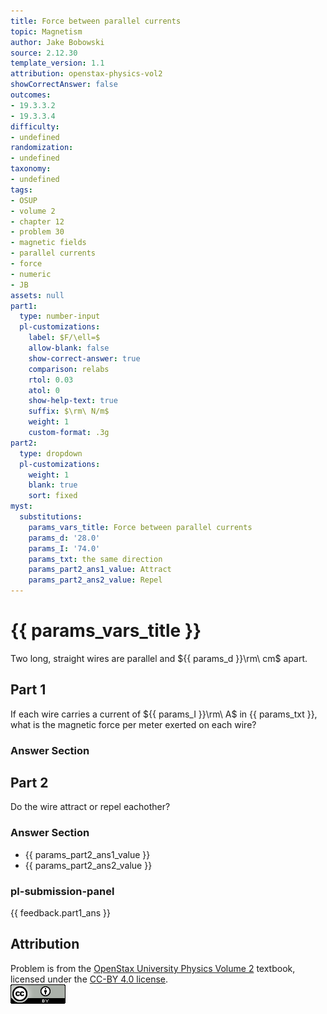 ```yaml
---
title: Force between parallel currents
topic: Magnetism
author: Jake Bobowski
source: 2.12.30
template_version: 1.1
attribution: openstax-physics-vol2
showCorrectAnswer: false
outcomes:
- 19.3.3.2
- 19.3.3.4
difficulty:
- undefined
randomization:
- undefined
taxonomy:
- undefined
tags:
- OSUP
- volume 2
- chapter 12
- problem 30
- magnetic fields
- parallel currents
- force
- numeric
- JB
assets: null
part1:
  type: number-input
  pl-customizations:
    label: $F/\ell=$
    allow-blank: false
    show-correct-answer: true
    comparison: relabs
    rtol: 0.03
    atol: 0
    show-help-text: true
    suffix: $\rm\ N/m$
    weight: 1
    custom-format: .3g
part2:
  type: dropdown
  pl-customizations:
    weight: 1
    blank: true
    sort: fixed
myst:
  substitutions:
    params_vars_title: Force between parallel currents
    params_d: '28.0'
    params_I: '74.0'
    params_txt: the same direction
    params_part2_ans1_value: Attract
    params_part2_ans2_value: Repel
---
```

# {{ params_vars_title }}
Two long, straight wires are parallel and ${{ params_d }}\rm\ cm$ apart.

## Part 1

If each wire carries a current of ${{ params_I }}\rm\ A$ in {{ params_txt }}, what is the magnetic force per meter exerted on each wire?

### Answer Section

## Part 2

Do the wire attract or repel eachother?

### Answer Section

- {{ params_part2_ans1_value }}
- {{ params_part2_ans2_value }}

### pl-submission-panel

{{ feedback.part1_ans }}

## Attribution

Problem is from the [OpenStax University Physics Volume 2](https://openstax.org/details/books/university-physics-volume-2) textbook, licensed under the [CC-BY 4.0 license](https://creativecommons.org/licenses/by/4.0/).<br>![Image representing the Creative Commons 4.0 BY license.](https://raw.githubusercontent.com/firasm/bits/master/by.png)
